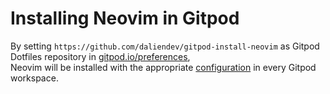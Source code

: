 # Installing Neovim in Gitpod

By setting `https://github.com/daliendev/gitpod-install-neovim` as Gitpod Dotfiles repository in [gitpod.io/preferences](https://gitpod.io/preferences),    
Neovim will be installed with the appropriate [configuration](https://github.com/daliendev/astro-nvim) in every Gitpod workspace.
